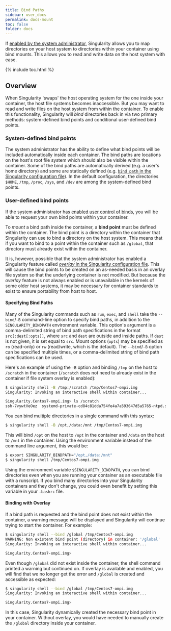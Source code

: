 ```yaml
---
title: Bind Paths
sidebar: user_docs
permalink: docs-mount
toc: false
folder: docs
---
```


If [enabled by the system administrator](/docs-config#user-bind-control-boolean-defaultyes), Singularity allows you to map directories on your host system to directories within your container using bind mounts.  This allows you to read and write data on the host system with ease.

{% include toc.html %}

## Overview
When Singularity 'swaps' the host operating system for the one inside your container, the host file systems becomes inaccessible. But you may want to read and write files on the host system from within the container.
To enable this functionality, Singularity will *bind* directories back in via two primary methods: system-defined bind points and conditional user-defined bind points.

### System-defined bind points
The system administrator has the ability to define what bind points will be included automatically inside each container. The bind paths are locations on the host's root file system which should also be visible within the container.
Some of the bind paths are automatically derived (e.g. a user's home directory) and some are statically defined (e.g. [`bind path` in the Singularity configuration file](/docs-config#bind-path-string)).
In the default configuration, the directories `$HOME`, `/tmp`, `/proc`, `/sys`, and `/dev` are among the system-defined bind points.

### User-defined bind points
If the system administrator has [enabled user control of binds](/docs-config#user-bind-control-boolean-defaultyes), you will be able to request your own bind points within your container.

To *mount* a bind path inside the container, a **bind point** must be defined within the container. The bind point is a directory within the container that Singularity can use to bind a directory on the host system.  This means that if you want to bind to a point within the container such as `/global`, that directory must already exist within the container.

It is, however, possible that the system administrator has enabled a Singularity feature called [*overlay* in the Singularity configuration file](/docs-config#enable-overlay-boolean-defaultno).
This will cause the bind points to be created on an as-needed basis in an overlay file system so that the underlying container is not modified.
But because the *overlay* feature is not always enabled or is unavailable in the kernels of some older host systems, it may be necessary for container standards to exist to ensure portability from host to host.

#### Specifying Bind Paths
Many of the Singularity commands such as `run`, `exec`, and `shell` take the `--bind`/`-B` command-line option to specify bind paths, in addition to the `SINGULARITY_BINDPATH` environment variable.
This option's argument is a comma-delimited string of bind path specifications in the format `src[:dest[:opts]]`, where `src` and `dest` are outside and inside paths.
If `dest` is not given, it is set equal to `src`.
Mount options (`opts`) may be specified as `ro` (read-only) or `rw` (read/write, which is the default).
The `--bind`/`-B` option can be specified multiple times, or a comma-delimited string of bind path specifications can be used.

Here's an example of using the `-B` option and binding `/tmp` on the host to `/scratch` in the container (`/scratch` does not need to already exist in the container if file system overlay is enabled):

```bash
$ singularity shell -B /tmp:/scratch /tmp/Centos7-ompi.img
Singularity: Invoking an interactive shell within container...

Singularity.Centos7-ompi.img> ls /scratch
ssh-7vywtVeOez  systemd-private-cd84c81dda754fe4a7a593647d5a5765-ntpd.service-12nMO4
```

You can bind multiple directories in a single command with this syntax:

```bash
$ singularity shell -B /opt,/data:/mnt /tmp/Centos7-ompi.img
```

This will bind `/opt` on the host to `/opt` in the container and `/data` on the host to `/mnt` in the container.
Using the environment variable instead of the command line argument, this would be:

```bash
$ export SINGULARITY_BINDPATH="/opt,/data:/mnt"
$ singularity shell /tmp/Centos7-ompi.img
```

Using the environment variable `$SINGULARITY_BINDPATH`, you can bind directories even when you are running your container as an executable file with a runscript.
If you bind many directories into your Singularity containers and they don't change, you could even benefit by setting this variable in your `.bashrc` file.

#### Binding with Overlay

If a bind path is requested and the bind point does not exist within the container, a warning message will be displayed and Singularity will continue trying to start the container. For example:

```bash
$ singularity shell --bind /global /tmp/Centos7-ompi.img
WARNING: Non existent bind point (directory) in container: '/global'
Singularity: Invoking an interactive shell within container...

Singularity.Centos7-ompi.img>
```

Even though `/global` did not exist inside the container, the shell command printed a warning but continued on.
If overlay is available and enabled, you will find that we no longer get the error and `/global` is created and accessible as expected:

```bash
$ singularity shell --bind /global /tmp/Centos7-ompi.img
Singularity: Invoking an interactive shell within container...

Singularity.Centos7-ompi.img>
```

In this case, Singularity dynamically created the necessary bind point in your container.
Without overlay, you would have needed to manually create the `/global` directory inside your container.
